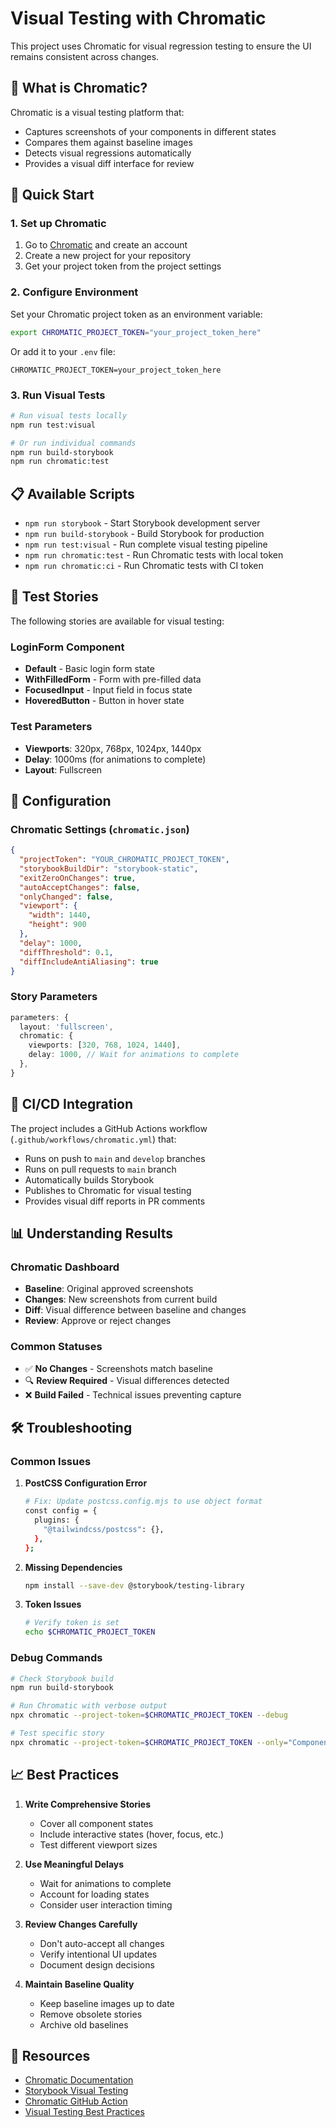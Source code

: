 # Visual Testing with Chromatic

This project uses Chromatic for visual regression testing to ensure the UI remains consistent across changes.

## 🎨 What is Chromatic?

Chromatic is a visual testing platform that:
- Captures screenshots of your components in different states
- Compares them against baseline images
- Detects visual regressions automatically
- Provides a visual diff interface for review

## 🚀 Quick Start

### 1. Set up Chromatic

1. Go to [Chromatic](https://www.chromatic.com/) and create an account
2. Create a new project for your repository
3. Get your project token from the project settings

### 2. Configure Environment

Set your Chromatic project token as an environment variable:

```bash
export CHROMATIC_PROJECT_TOKEN="your_project_token_here"
```

Or add it to your `.env` file:
```
CHROMATIC_PROJECT_TOKEN=your_project_token_here
```

### 3. Run Visual Tests

```bash
# Run visual tests locally
npm run test:visual

# Or run individual commands
npm run build-storybook
npm run chromatic:test
```

## 📋 Available Scripts

- `npm run storybook` - Start Storybook development server
- `npm run build-storybook` - Build Storybook for production
- `npm run test:visual` - Run complete visual testing pipeline
- `npm run chromatic:test` - Run Chromatic tests with local token
- `npm run chromatic:ci` - Run Chromatic tests with CI token

## 🧪 Test Stories

The following stories are available for visual testing:

### LoginForm Component
- **Default** - Basic login form state
- **WithFilledForm** - Form with pre-filled data
- **FocusedInput** - Input field in focus state
- **HoveredButton** - Button in hover state

### Test Parameters
- **Viewports**: 320px, 768px, 1024px, 1440px
- **Delay**: 1000ms (for animations to complete)
- **Layout**: Fullscreen

## 🔧 Configuration

### Chromatic Settings (`chromatic.json`)
```json
{
  "projectToken": "YOUR_CHROMATIC_PROJECT_TOKEN",
  "storybookBuildDir": "storybook-static",
  "exitZeroOnChanges": true,
  "autoAcceptChanges": false,
  "onlyChanged": false,
  "viewport": {
    "width": 1440,
    "height": 900
  },
  "delay": 1000,
  "diffThreshold": 0.1,
  "diffIncludeAntiAliasing": true
}
```

### Story Parameters
```typescript
parameters: {
  layout: 'fullscreen',
  chromatic: { 
    viewports: [320, 768, 1024, 1440],
    delay: 1000, // Wait for animations to complete
  },
}
```

## 🚀 CI/CD Integration

The project includes a GitHub Actions workflow (`.github/workflows/chromatic.yml`) that:

- Runs on push to `main` and `develop` branches
- Runs on pull requests to `main` branch
- Automatically builds Storybook
- Publishes to Chromatic for visual testing
- Provides visual diff reports in PR comments

## 📊 Understanding Results

### Chromatic Dashboard
- **Baseline**: Original approved screenshots
- **Changes**: New screenshots from current build
- **Diff**: Visual difference between baseline and changes
- **Review**: Approve or reject changes

### Common Statuses
- ✅ **No Changes** - Screenshots match baseline
- 🔍 **Review Required** - Visual differences detected
- ❌ **Build Failed** - Technical issues preventing capture

## 🛠️ Troubleshooting

### Common Issues

1. **PostCSS Configuration Error**
   ```bash
   # Fix: Update postcss.config.mjs to use object format
   const config = {
     plugins: {
       "@tailwindcss/postcss": {},
     },
   };
   ```

2. **Missing Dependencies**
   ```bash
   npm install --save-dev @storybook/testing-library
   ```

3. **Token Issues**
   ```bash
   # Verify token is set
   echo $CHROMATIC_PROJECT_TOKEN
   ```

### Debug Commands

```bash
# Check Storybook build
npm run build-storybook

# Run Chromatic with verbose output
npx chromatic --project-token=$CHROMATIC_PROJECT_TOKEN --debug

# Test specific story
npx chromatic --project-token=$CHROMATIC_PROJECT_TOKEN --only="Components/LoginForm"
```

## 📈 Best Practices

1. **Write Comprehensive Stories**
   - Cover all component states
   - Include interactive states (hover, focus, etc.)
   - Test different viewport sizes

2. **Use Meaningful Delays**
   - Wait for animations to complete
   - Account for loading states
   - Consider user interaction timing

3. **Review Changes Carefully**
   - Don't auto-accept all changes
   - Verify intentional UI updates
   - Document design decisions

4. **Maintain Baseline Quality**
   - Keep baseline images up to date
   - Remove obsolete stories
   - Archive old baselines

## 🔗 Resources

- [Chromatic Documentation](https://www.chromatic.com/docs/)
- [Storybook Visual Testing](https://storybook.js.org/docs/writing-tests/visual-testing)
- [Chromatic GitHub Action](https://github.com/chromaui/chromatic-action)
- [Visual Testing Best Practices](https://www.chromatic.com/docs/best-practices) 